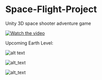 # Space-Flight-Project
 Unity 3D space shooter adventure game


[![Watch the video](https://i.imgur.com/bgd0Bf5.jpg)](https://www.youtube.com/watch?v=1slrcNyiGRI)


Upcoming Earth Level: 

![alt text](https://i.imgur.com/rV9Wlgk.jpg)

![alt_text](https://i.imgur.com/kJhNXV5.jpg)

![alt_text](https://i.imgur.com/jLqOaVJ.jpg)
